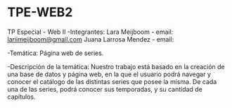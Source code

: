 # TPE-WEB2
TP Especial - Web II
-Integrantes: 
Lara Meijboom - email: lariimeijboom@gmail.com
Juana Larrosa Mendez - email: 

-Temática: 
Página web de series.

-Descripción de la temática:
Nuestro trabajo está basado en la creación de una base de datos y página web, en la que el usuario podrá navegar y conocer el catálogo de las distintas series que posee la misma.
De cada una de las series, podrá conocer sus temporadas, y su cantidad de capítulos. 
